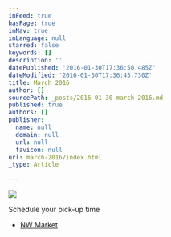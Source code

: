 ```yaml
---
inFeed: true
hasPage: true
inNav: true
inLanguage: null
starred: false
keywords: []
description: ''
datePublished: '2016-01-30T17:36:50.485Z'
dateModified: '2016-01-30T17:36:45.730Z'
title: March 2016
author: []
sourcePath: _posts/2016-01-30-march-2016.md
published: true
authors: []
publisher:
  name: null
  domain: null
  url: null
  favicon: null
url: march-2016/index.html
_type: Article

---
```

![](https://the-grid-user-content.s3-us-west-2.amazonaws.com/cf73d6e7-f1da-408c-955e-eb2bd5622319.JPG)

Schedule your pick-up time

* [NW Market][0]

[0]: https://www.timetrade.com/book/JBQ7J